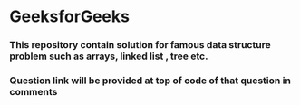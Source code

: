# GeeksforGeeks
### This repository contain solution for famous data structure problem such as arrays, linked list , tree etc. 
### Question link will be  provided at top of code of that question in comments  
